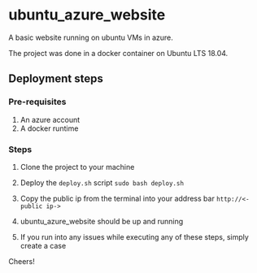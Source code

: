 # ubuntu_azure_website  
A basic website running on ubuntu VMs in azure.    

The project was done in a docker container on Ubuntu LTS 18.04.

## Deployment steps
### Pre-requisites
1. An azure account
2. A docker runtime

### Steps
1. Clone the project to your machine 

2. Deploy the ```deploy.sh``` script
```sudo bash deploy.sh```

3. Copy the public ip from the terminal into your address bar
```http://<-public ip->```

4. ubuntu_azure_website should be up and running

5. If you run into any issues while executing any of these steps, simply create a case

Cheers!

